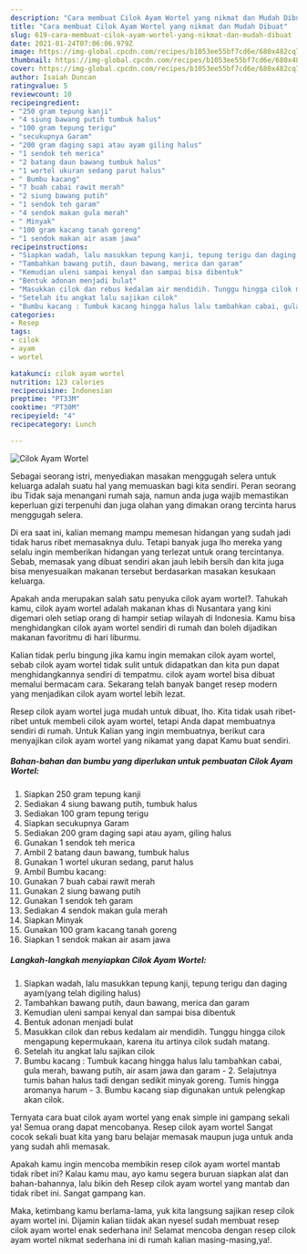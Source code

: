 ```yaml
---
description: "Cara membuat Cilok Ayam Wortel yang nikmat dan Mudah Dibuat"
title: "Cara membuat Cilok Ayam Wortel yang nikmat dan Mudah Dibuat"
slug: 619-cara-membuat-cilok-ayam-wortel-yang-nikmat-dan-mudah-dibuat
date: 2021-01-24T07:06:06.979Z
image: https://img-global.cpcdn.com/recipes/b1053ee55bf7cd6e/680x482cq70/cilok-ayam-wortel-foto-resep-utama.jpg
thumbnail: https://img-global.cpcdn.com/recipes/b1053ee55bf7cd6e/680x482cq70/cilok-ayam-wortel-foto-resep-utama.jpg
cover: https://img-global.cpcdn.com/recipes/b1053ee55bf7cd6e/680x482cq70/cilok-ayam-wortel-foto-resep-utama.jpg
author: Isaiah Duncan
ratingvalue: 5
reviewcount: 10
recipeingredient:
- "250 gram tepung kanji"
- "4 siung bawang putih tumbuk halus"
- "100 gram tepung terigu"
- "secukupnya Garam"
- "200 gram daging sapi atau ayam giling halus"
- "1 sendok teh merica"
- "2 batang daun bawang tumbuk halus"
- "1 wortel ukuran sedang parut halus"
- " Bumbu kacang"
- "7 buah cabai rawit merah"
- "2 siung bawang putih"
- "1 sendok teh garam"
- "4 sendok makan gula merah"
- " Minyak"
- "100 gram kacang tanah goreng"
- "1 sendok makan air asam jawa"
recipeinstructions:
- "Siapkan wadah, lalu masukkan tepung kanji, tepung terigu dan daging ayam(yang telah digiling halus)"
- "Tambahkan bawang putih, daun bawang, merica dan garam"
- "Kemudian uleni sampai kenyal dan sampai bisa dibentuk"
- "Bentuk adonan menjadi bulat"
- "Masukkan cilok dan rebus kedalam air mendidih. Tunggu hingga cilok mengapung kepermukaan, karena itu artinya cilok sudah matang."
- "Setelah itu angkat lalu sajikan cilok"
- "Bumbu kacang : Tumbuk kacang hingga halus lalu tambahkan cabai, gula merah, bawang putih, air asam jawa dan garam 2. Selajutnya tumis bahan halus tadi dengan sedikit minyak goreng. Tumis hingga aromanya harum 3. Bumbu kacang siap digunakan untuk pelengkap akan cilok."
categories:
- Resep
tags:
- cilok
- ayam
- wortel

katakunci: cilok ayam wortel 
nutrition: 123 calories
recipecuisine: Indonesian
preptime: "PT33M"
cooktime: "PT30M"
recipeyield: "4"
recipecategory: Lunch

---
```



![Cilok Ayam Wortel](https://img-global.cpcdn.com/recipes/b1053ee55bf7cd6e/680x482cq70/cilok-ayam-wortel-foto-resep-utama.jpg)

Sebagai seorang istri, menyediakan masakan menggugah selera untuk keluarga adalah suatu hal yang memuaskan bagi kita sendiri. Peran seorang ibu Tidak saja menangani rumah saja, namun anda juga wajib memastikan keperluan gizi terpenuhi dan juga olahan yang dimakan orang tercinta harus menggugah selera.

Di era  saat ini, kalian memang mampu memesan hidangan yang sudah jadi tidak harus ribet memasaknya dulu. Tetapi banyak juga lho mereka yang selalu ingin memberikan hidangan yang terlezat untuk orang tercintanya. Sebab, memasak yang dibuat sendiri akan jauh lebih bersih dan kita juga bisa menyesuaikan makanan tersebut berdasarkan masakan kesukaan keluarga. 



Apakah anda merupakan salah satu penyuka cilok ayam wortel?. Tahukah kamu, cilok ayam wortel adalah makanan khas di Nusantara yang kini digemari oleh setiap orang di hampir setiap wilayah di Indonesia. Kamu bisa menghidangkan cilok ayam wortel sendiri di rumah dan boleh dijadikan makanan favoritmu di hari liburmu.

Kalian tidak perlu bingung jika kamu ingin memakan cilok ayam wortel, sebab cilok ayam wortel tidak sulit untuk didapatkan dan kita pun dapat menghidangkannya sendiri di tempatmu. cilok ayam wortel bisa dibuat memalui bermacam cara. Sekarang telah banyak banget resep modern yang menjadikan cilok ayam wortel lebih lezat.

Resep cilok ayam wortel juga mudah untuk dibuat, lho. Kita tidak usah ribet-ribet untuk membeli cilok ayam wortel, tetapi Anda dapat membuatnya sendiri di rumah. Untuk Kalian yang ingin membuatnya, berikut cara menyajikan cilok ayam wortel yang nikamat yang dapat Kamu buat sendiri.

<!--inarticleads1-->

##### Bahan-bahan dan bumbu yang diperlukan untuk pembuatan Cilok Ayam Wortel:

1. Siapkan 250 gram tepung kanji
1. Sediakan 4 siung bawang putih, tumbuk halus
1. Sediakan 100 gram tepung terigu
1. Siapkan secukupnya Garam
1. Sediakan 200 gram daging sapi atau ayam, giling halus
1. Gunakan 1 sendok teh merica
1. Ambil 2 batang daun bawang, tumbuk halus
1. Gunakan 1 wortel ukuran sedang, parut halus
1. Ambil  Bumbu kacang:
1. Gunakan 7 buah cabai rawit merah
1. Gunakan 2 siung bawang putih
1. Gunakan 1 sendok teh garam
1. Sediakan 4 sendok makan gula merah
1. Siapkan  Minyak
1. Gunakan 100 gram kacang tanah goreng
1. Siapkan 1 sendok makan air asam jawa




<!--inarticleads2-->

##### Langkah-langkah menyiapkan Cilok Ayam Wortel:

1. Siapkan wadah, lalu masukkan tepung kanji, tepung terigu dan daging ayam(yang telah digiling halus)
1. Tambahkan bawang putih, daun bawang, merica dan garam
1. Kemudian uleni sampai kenyal dan sampai bisa dibentuk
1. Bentuk adonan menjadi bulat
1. Masukkan cilok dan rebus kedalam air mendidih. Tunggu hingga cilok mengapung kepermukaan, karena itu artinya cilok sudah matang.
1. Setelah itu angkat lalu sajikan cilok
1. Bumbu kacang : Tumbuk kacang hingga halus lalu tambahkan cabai, gula merah, bawang putih, air asam jawa dan garam - 2. Selajutnya tumis bahan halus tadi dengan sedikit minyak goreng. Tumis hingga aromanya harum - 3. Bumbu kacang siap digunakan untuk pelengkap akan cilok.




Ternyata cara buat cilok ayam wortel yang enak simple ini gampang sekali ya! Semua orang dapat mencobanya. Resep cilok ayam wortel Sangat cocok sekali buat kita yang baru belajar memasak maupun juga untuk anda yang sudah ahli memasak.

Apakah kamu ingin mencoba membikin resep cilok ayam wortel mantab tidak ribet ini? Kalau kamu mau, ayo kamu segera buruan siapkan alat dan bahan-bahannya, lalu bikin deh Resep cilok ayam wortel yang mantab dan tidak ribet ini. Sangat gampang kan. 

Maka, ketimbang kamu berlama-lama, yuk kita langsung sajikan resep cilok ayam wortel ini. Dijamin kalian tiidak akan nyesel sudah membuat resep cilok ayam wortel enak sederhana ini! Selamat mencoba dengan resep cilok ayam wortel nikmat sederhana ini di rumah kalian masing-masing,ya!.

